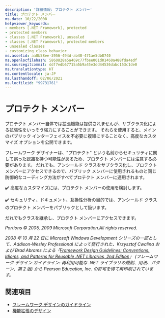 ```yaml
---
description: '詳細情報: プロテクト メンバー'
title: プロテクト メンバー
ms.date: 10/22/2008
helpviewer_keywords:
- members [.NET Framework], protected
- protected members
- classes [.NET Framework], unsealed
- classes [.NET Framework], protected members
- unsealed classes
- customizing class behavior
ms.assetid: aa0b58ee-3956-494d-ab48-471ae5db8740
ms.openlocfilehash: 5860828a5a469c77fbee001d01460a488fda4edf
ms.sourcegitcommit: ddf7edb67715a5b9a45e3dd44536dabc153c1de0
ms.translationtype: HT
ms.contentlocale: ja-JP
ms.lasthandoff: 02/06/2021
ms.locfileid: "99731761"
---
```

# <a name="protected-members"></a>プロテクト メンバー

プロテクト メンバー自体では拡張機能は提供されませんが、サブクラス化による拡張性をいっそう強力にすることができます。 それらを使用すると、メインのパブリック インターフェイスを不必要に複雑にすることなく、高度なカスタマイズ オプションを公開できます。

 フレームワーク デザイナーは、"プロテクト" という名前からセキュリティに関して誤った認識を持つ可能性があるため、プロテクト メンバーには注意する必要があります。 だれでも、アンシールド クラスをサブクラス化し、プロテクト メンバーにアクセスできるので、パブリック メンバーに使用されるものと同じ防御的なコーディング方法がすべてプロテクト メンバーに適用されます。

 ✔️ 高度なカスタマイズには、プロテクト メンバーの使用を検討します。

 ✔️ セキュリティ、ドキュメント、互換性分析の目的では、アンシールド クラスのプロテクト メンバーをパブリックとして扱います。

 だれでもクラスを継承し、プロテクト メンバーにアクセスできます。

 *Portions © 2005, 2009 Microsoft Corporation.All rights reserved.*

 *2008 年 10 月 22 日に Microsoft Windows Development シリーズの一部として、Addison-Wesley Professional によって発行された、Krzysztof Cwalina および Brad Abrams による「[Framework Design Guidelines: Conventions, Idioms, and Patterns for Reusable .NET Libraries, 2nd Edition](https://www.informit.com/store/framework-design-guidelines-conventions-idioms-and-9780321545619)」 (フレームワーク デザイン ガイドライン: 再利用可能な .NET ライブラリの規則、用法、パターン、第 2 版) から Pearson Education, Inc. の許可を得て再印刷されています。*

## <a name="see-also"></a>関連項目

- [フレームワーク デザインのガイドライン](index.md)
- [機能拡張のデザイン](designing-for-extensibility.md)
